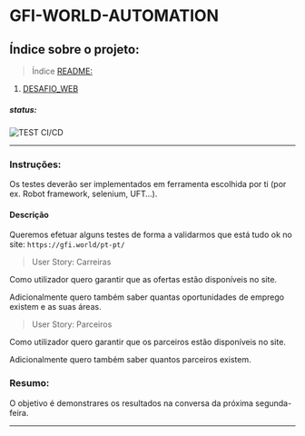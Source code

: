 # GFI-WORLD-AUTOMATION

## Índice sobre o projeto:

> Índice [README:](https://github.com/uLucasFraga/gfi-world-automation/blob/master/README.md)

1. [DESAFIO_WEB](https://github.com/uLucasFraga/gfi-world-automation/blob/master/src/DESAFIO_WEB.md)

##### status:

![TEST CI/CD](https://github.com/uLucasFraga/gfi-world-automation/workflows/TEST%20CI/CD/badge.svg?branch=master)

---

### Instruções:
Os testes deverão ser implementados em ferramenta escolhida por ti (por ex. Robot framework, selenium, UFT…).

#### Descrição
Queremos efetuar alguns testes de forma a validarmos que está tudo ok no site: `https://gfi.world/pt-pt/`

 
> User Story: Carreiras

Como utilizador quero garantir que as ofertas estão disponíveis no site.

Adicionalmente quero também saber quantas oportunidades de emprego existem e as suas áreas.

> User Story: Parceiros

Como utilizador quero garantir que os parceiros estão disponíveis no site.

Adicionalmente quero também saber quantos parceiros existem.


### Resumo: 
O objetivo é demonstrares os resultados na conversa da próxima segunda-feira.

---
